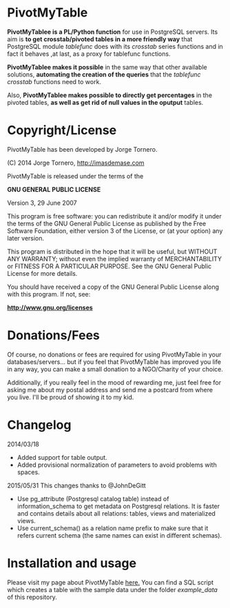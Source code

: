 PivotMyTable
============

**PivotMyTablee is a PL/Python function** for use in PostgreSQL servers. Its aim is **to get crosstab/pivoted tables in a more friendly way** that PostgreSQL module *tablefunc* does with its *crosstab* series functions and in fact it behaves ,at last, as a proxy for tablefunc functions.

**PivotMyTablee makes it possible** in the same way that other available solutions, **automating the creation of the queries** that the *tablefunc* *crosstab* functions need to work.

Also, **PivotMyTablee makes possible to directly get percentages** in the pivoted tables, **as well as get rid of null values in the oputput** tables.

Copyright/License
=================

PivotMyTable has been developed by Jorge Tornero.

(C) 2014 Jorge Tornero, http://imasdemase.com

PivotMyTable is released under the terms of the

**GNU GENERAL PUBLIC LICENSE**

Version 3, 29 June 2007

This program is free software: you can redistribute it and/or modify it under the terms of the GNU General Public License as published by the Free Software Foundation, either version 3 of the License, or (at your option) any later version.

This program is distributed in the hope that it will be useful, but WITHOUT ANY WARRANTY; without even the implied warranty of MERCHANTABILITY or FITNESS FOR A PARTICULAR PURPOSE. See the GNU General Public License for more details.

You should have received a copy of the GNU General Public License along with this program. If not, see:

**http://www.gnu.org/licenses**

Donations/Fees
==============

Of course, no donations or fees are required for using PivotMyTable in your databases/servers... but if you feel that PivotMyTable has improved you life in any way, you can make a small donation to a NGO/Charity of your choice.

Additionally, if you really feel in the mood of rewarding me, just feel free for asking me about my postal address and send me a postcard from where you live. I'll be proud of showing it to my kid. 

Changelog   
=========
2014/03/18 
-    Added support for table output.
-    Added provisional normalization of parameters to avoid problems with spaces.

2015/05/31 This changes thanks to @JohnDeGitt
-    Use pg_attribute (Postgresql catalog table) instead of
information_schema to get metadata on Postgresql relations. It is
faster and contains details about all relations: tables, views and
materialized views.
-    Use current_schema() as a relation name prefix to make sure
that it refers current schema (the same names can exist in different
schemas).


Installation and usage
======================

Please visit my page about PivotMyTable <a href="http://imasdemase.com/en/programacion-2/tablas-cruzadas-en-postgresql-pivotmytable/" target="_blank">here.</a> You can find a SQL script which creates a table with the sample data under the folder *example_data* of this repository.


